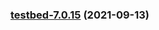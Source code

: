
<a name="testbed-7.0.15"></a>
### [testbed-7.0.15](https://github.com/truecharts/apps/compare/testbed-7.0.14...testbed-7.0.15) (2021-09-13)

